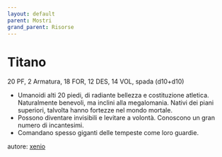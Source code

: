 ```yaml
---
layout: default
parent: Mostri
grand_parent: Risorse
---
```


# Titano
20 PF, 2 Armatura, 18 FOR, 12 DES, 14 VOL, spada (d10+d10)
- Umanoidi alti 20 piedi, di radiante bellezza e costituzione atletica. Naturalmente benevoli, ma inclini alla megalomania. Nativi dei piani superiori, talvolta hanno fortezze nel mondo mortale.
- Possono diventare invisibili e levitare a volontà. Conoscono un gran numero di incantesimi.
- Comandano spesso giganti delle tempeste come loro guardie.

autore: [xenio](https://xenioinabottle.blogspot.com)

